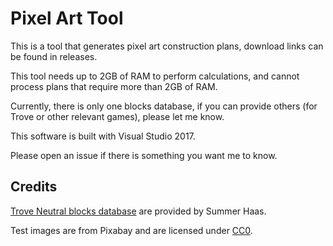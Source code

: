 # Pixel Art Tool

This is a tool that generates pixel art construction plans, download links can be found in releases. 

This tool needs up to 2GB of RAM to perform calculations, and cannot process plans that require more than 2GB of RAM. 

Currently, there is only one blocks database, if you can provide others (for Trove or other relevant games), 
please let me know. 

This software is built with Visual Studio 2017. 

Please open an issue if there is something you want me to know. 

## Credits

[Trove Neutral blocks database](https://docs.google.com/spreadsheets/d/1xZHZqws1lJ9bPGUGNmrFt958TujNHdiVstCY_4dn_f4/edit#gid=0) 
are provided by Summer Haas. 

Test images are from Pixabay and are licensed under [CC0](https://creativecommons.org/publicdomain/zero/1.0/deed.en). 
